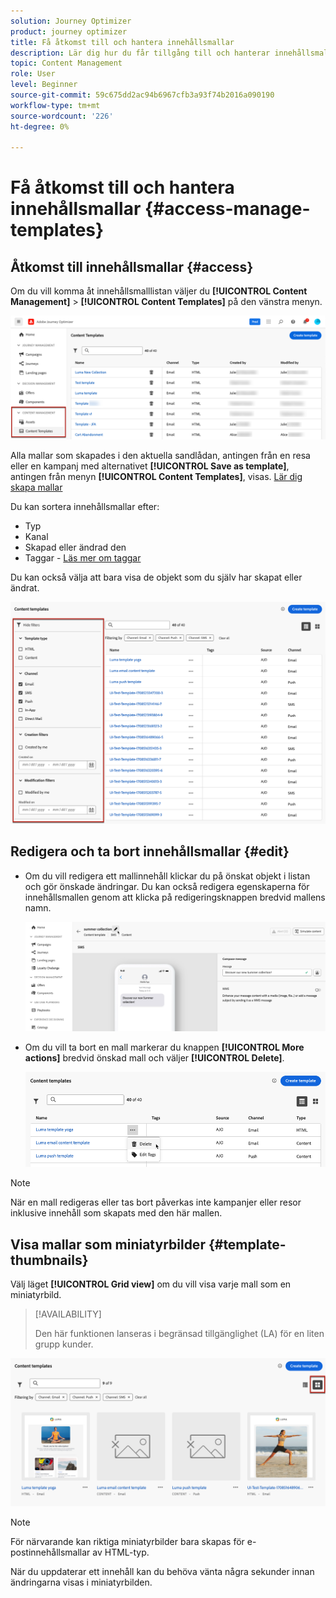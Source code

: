 ```yaml
---
solution: Journey Optimizer
product: journey optimizer
title: Få åtkomst till och hantera innehållsmallar
description: Lär dig hur du får tillgång till och hanterar innehållsmallar
topic: Content Management
role: User
level: Beginner
source-git-commit: 59c675dd2ac94b6967cfb3a93f74b2016a090190
workflow-type: tm+mt
source-wordcount: '226'
ht-degree: 0%

---
```



# Få åtkomst till och hantera innehållsmallar {#access-manage-templates}

## Åtkomst till innehållsmallar {#access}

Om du vill komma åt innehållsmalllistan väljer du **[!UICONTROL Content Management]** > **[!UICONTROL Content Templates]** på den vänstra menyn.

![](assets/content-template-list.png)

Alla mallar som skapades i den aktuella sandlådan, antingen från en resa eller en kampanj med alternativet **[!UICONTROL Save as template]**, antingen från menyn **[!UICONTROL Content Templates]**, visas. [Lär dig skapa mallar](#create-content-templates)

Du kan sortera innehållsmallar efter:
* Typ
* Kanal
* Skapad eller ändrad den
* Taggar - [Läs mer om taggar](../start/search-filter-categorize.md#tags)

Du kan också välja att bara visa de objekt som du själv har skapat eller ändrat.

![](assets/content-template-list-filters.png)

## Redigera och ta bort innehållsmallar {#edit}

* Om du vill redigera ett mallinnehåll klickar du på önskat objekt i listan och gör önskade ändringar. Du kan också redigera egenskaperna för innehållsmallen genom att klicka på redigeringsknappen bredvid mallens namn.

  ![](assets/content-template-edit.png)

* Om du vill ta bort en mall markerar du knappen **[!UICONTROL More actions]** bredvid önskad mall och väljer **[!UICONTROL Delete]**.

  ![](assets/content-template-list-delete.png)

>[!NOTE]
>
>När en mall redigeras eller tas bort påverkas inte kampanjer eller resor inklusive innehåll som skapats med den här mallen.

## Visa mallar som miniatyrbilder {#template-thumbnails}

Välj läget **[!UICONTROL Grid view]** om du vill visa varje mall som en miniatyrbild.

>[!AVAILABILITY]
>
>Den här funktionen lanseras i begränsad tillgänglighet (LA) för en liten grupp kunder.

![](assets/content-template-grid-view.png)

>[!NOTE]
>
>För närvarande kan riktiga miniatyrbilder bara skapas för e-postinnehållsmallar av HTML-typ.

När du uppdaterar ett innehåll kan du behöva vänta några sekunder innan ändringarna visas i miniatyrbilden.
